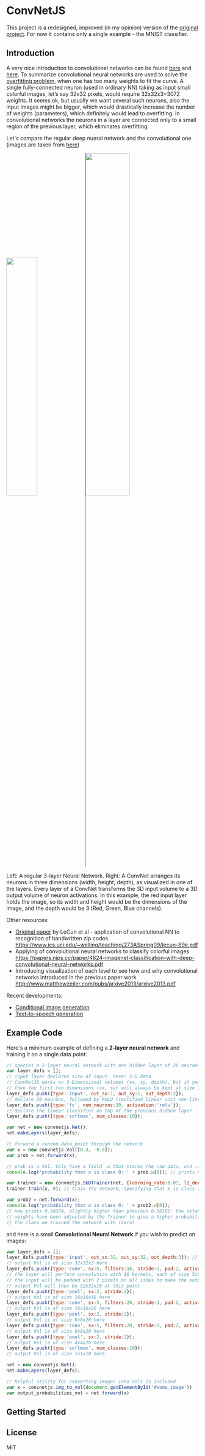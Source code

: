 
# ConvNetJS

This project is a redesigned, improved (in my opinion) version of the [original project](https://github.com/karpathy/convnetjs). For now it contains only a single example - the MNIST classifier.

## Introduction

A very nice introduction to convolutional networks can be found [here](http://cs231n.github.io/convolutional-networks/) and [here](https://en.wikipedia.org/wiki/Convolutional_neural_network). To summarize convolutional neural networks are used to solve the [overfitting problem](https://en.wikipedia.org/wiki/Overfitting#Machine_learning), when one has too many weights to fit the curve. A single fully-connected neuron (used in ordinary NN) taking as input small colorful images, let’s say 32x32 pixels, would require 32x32x3=3072 weights. It seems ok, but usually we want several such neurons, also the input images might be bigger, which would drastically increase the number of weights (parameters), which definitely would lead to overfitting. In convolutional networks the neurons in a layer are connected only to a small region of the previous layer, which eliminates overfitting.

Let's compare the regular deep nueral network and the convolutional one (images are taken from [here](http://cs231n.github.io/convolutional-networks/)) 

  <img src="http://cs231n.github.io/assets/nn1/neural_net2.jpeg" width="40%" />
  <img src="http://cs231n.github.io/assets/cnn/cnn.jpeg" width="48%" style="border-left: 1px solid black;"/>
  
  Left: A regular 3-layer Neural Network. Right: A ConvNet arranges its neurons in three dimensions (width, height, depth), as visualized in one of the layers. Every layer of a ConvNet transforms the 3D input volume to a 3D output volume of neuron activations. In this example, the red input layer holds the image, so its width and height would be the dimensions of the image, and the depth would be 3 (Red, Green, Blue channels).

Other resources:
* [Original paper](http://www.mitpressjournals.org/doi/abs/10.1162/neco.1989.1.4.541) by LeCun et al - application of convolutional NN to recognition of handwritten zip codes https://www.ics.uci.edu/~welling/teaching/273ASpring09/lecun-89e.pdf  
* Applying of convolutional neural networks to classify colorful images https://papers.nips.cc/paper/4824-imagenet-classification-with-deep-convolutional-neural-networks.pdf 
* Introducing visualization of each level to see how and why convolutional networks introduced in the previous paper work http://www.matthewzeiler.com/pubs/arxive2013/arxive2013.pdf 

Recent developments:
* [Conditional image generation](https://arxiv.org/abs/1606.05328 )
* [Text-to-speech generation](https://deepmind.com/blog/wavenet-generative-model-raw-audio/)

## Example Code

Here's a minimum example of defining a **2-layer neural network** and training
it on a single data point:

```javascript
// species a 2-layer neural network with one hidden layer of 20 neurons
var layer_defs = [];
// input layer declares size of input. here: 2-D data
// ConvNetJS works on 3-Dimensional volumes (sx, sy, depth), but if you're not dealing with images
// then the first two dimensions (sx, sy) will always be kept at size 1
layer_defs.push({type:'input', out_sx:1, out_sy:1, out_depth:2});
// declare 20 neurons, followed by ReLU (rectified linear unit non-linearity)
layer_defs.push({type:'fc', num_neurons:20, activation:'relu'}); 
// declare the linear classifier on top of the previous hidden layer
layer_defs.push({type:'softmax', num_classes:10});

var net = new convnetjs.Net();
net.makeLayers(layer_defs);

// forward a random data point through the network
var x = new convnetjs.Vol([0.3, -0.5]);
var prob = net.forward(x); 

// prob is a Vol. Vols have a field .w that stores the raw data, and .dw that stores gradients
console.log('probability that x is class 0: ' + prob.w[0]); // prints 0.50101

var trainer = new convnetjs.SGDTrainer(net, {learning_rate:0.01, l2_decay:0.001});
trainer.train(x, 0); // train the network, specifying that x is class zero

var prob2 = net.forward(x);
console.log('probability that x is class 0: ' + prob2.w[0]);
// now prints 0.50374, slightly higher than previous 0.50101: the networks
// weights have been adjusted by the Trainer to give a higher probability to
// the class we trained the network with (zero)
```

and here is a small **Convolutional Neural Network** if you wish to predict on images:

```javascript
var layer_defs = [];
layer_defs.push({type:'input', out_sx:32, out_sy:32, out_depth:3}); // declare size of input
// output Vol is of size 32x32x3 here
layer_defs.push({type:'conv', sx:5, filters:16, stride:1, pad:2, activation:'relu'});
// the layer will perform convolution with 16 kernels, each of size 5x5.
// the input will be padded with 2 pixels on all sides to make the output Vol of the same size
// output Vol will thus be 32x32x16 at this point
layer_defs.push({type:'pool', sx:2, stride:2});
// output Vol is of size 16x16x16 here
layer_defs.push({type:'conv', sx:5, filters:20, stride:1, pad:2, activation:'relu'});
// output Vol is of size 16x16x20 here
layer_defs.push({type:'pool', sx:2, stride:2});
// output Vol is of size 8x8x20 here
layer_defs.push({type:'conv', sx:5, filters:20, stride:1, pad:2, activation:'relu'});
// output Vol is of size 8x8x20 here
layer_defs.push({type:'pool', sx:2, stride:2});
// output Vol is of size 4x4x20 here
layer_defs.push({type:'softmax', num_classes:10});
// output Vol is of size 1x1x10 here

net = new convnetjs.Net();
net.makeLayers(layer_defs);

// helpful utility for converting images into Vols is included
var x = convnetjs.img_to_vol(document.getElementById('#some_image'))
var output_probabilities_vol = net.forward(x)
```

## Getting Started


## License
MIT
